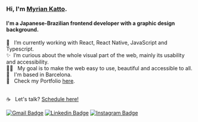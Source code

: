 
### Hi, I'm [Myrian Katto](https://www.myriankatto.com).
<h4>I'm a Japanese-Brazilian frontend developer with a graphic design background.</h4>

<!--
**myriankatto/myriankatto** is a ✨ _special_ ✨ repository because its `README.md` (this file) appears on your GitHub profile.

Here are some ideas to get you started:

- 🔭 I’m currently working on ...
- 🌱 I’m currently learning ...
- 👯 I’m looking to collaborate on ...
- 🤔 I’m looking for help with ...
- 💬 Ask me about ...
- 📫 How to reach me: ...
- 😄 Pronouns: ...
- ⚡ Fun fact: ...
-->
🔭  &nbsp; I’m currently working with React, React Native, JavaScript and Typescript.
</br>
✨  &nbsp;I’m curious about the whole visual part of the web, mainly its usability and accessibility. 
</br>
🧞‍♀️  &nbsp; My goal is to make the web easy to use, beautiful and accessible to all.
</br>
📍  &nbsp; I'm based in Barcelona.
</br>
🦄  &nbsp; Check my Portfolio [here](https://www.myriankatto.com).


 
 <br/> :coffee: &nbsp; Let's talk? [Schedule here!](https://calendly.com/myriankatto)


[![Gmail Badge](https://img.shields.io/badge/-myriankatto@gmail.com-c14438?style=flat-square&logo=Gmail&logoColor=white&link=mailto:myriankatto@gmail.com)](mailto:myriankatto@gmail.com) [![Linkedin Badge](https://img.shields.io/badge/-myriankatto-blue?style=flat-square&logo=Linkedin&logoColor=white&link=https://www.linkedin.com/in/myrian-katto-2792a921/)](https://www.linkedin.com/in/myrian-katto-2792a921/) [![Instagram Badge](http://img.shields.io/badge/-myrionn-8134AF?style=flat-square&logo=instagram&logoColor=white&link=https://www.instagram.com/myrionn/)](https://www.instagram.com/myrionn/) 


